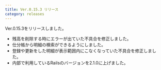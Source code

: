 ```yaml
---
title: Ver.0.15.3 リリース
category: releases
---
```


Ver.0.15.3をリリースしました。

* 残高を削除する時にエラーが出ていた不具合を修正しました。
* 仕分帳から明細の検索ができるようにしました。
* 登録や更新をした明細が表示範囲内にこなくなっていた不具合を修正しました。
* 内部で利用しているRailsのバージョンを2.1.0に上げました。
